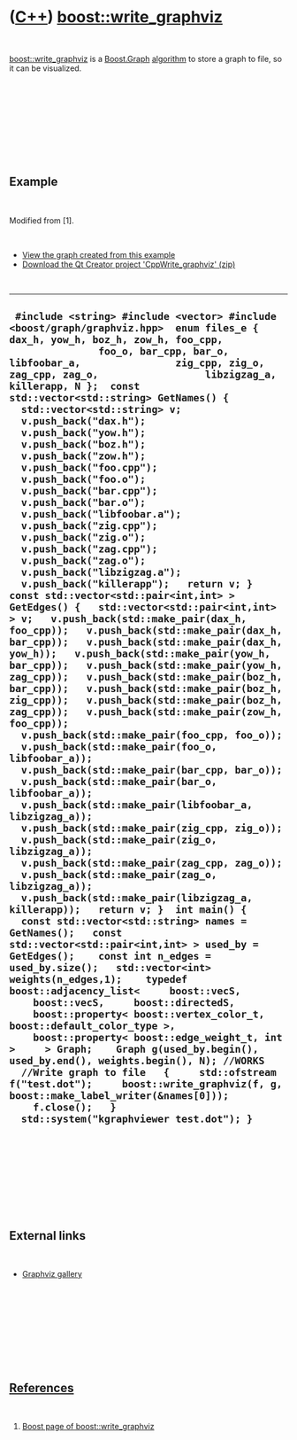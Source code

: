 



 

 

 

 

 

([C++](Cpp.htm)) [boost::write\_graphviz](CppWrite_graphviz.htm)
================================================================

 

[boost::write\_graphviz](CppWrite_graphviz.htm) is a
[Boost.Graph](CppGraph.htm) [algorithm](CppAlgorithm.htm) to store a
graph to file, so it can be visualized.

 

 

 

 

 

Example
-------

 

Modified from \[1\].

 

-   [View the graph created from this example](CppWrite_graphviz.png)
-   [Download the Qt Creator project
    'CppWrite\_graphviz' (zip)](CppWrite_graphviz.zip)

 

  ---------------------------------------------------------------------------------------------------------------------------------------------------------------------------------------------------------------------------------------------------------------------------------------------------------------------------------------------------------------------------------------------------------------------------------------------------------------------------------------------------------------------------------------------------------------------------------------------------------------------------------------------------------------------------------------------------------------------------------------------------------------------------------------------------------------------------------------------------------------------------------------------------------------------------------------------------------------------------------------------------------------------------------------------------------------------------------------------------------------------------------------------------------------------------------------------------------------------------------------------------------------------------------------------------------------------------------------------------------------------------------------------------------------------------------------------------------------------------------------------------------------------------------------------------------------------------------------------------------------------------------------------------------------------------------------------------------------------------------------------------------------------------------------------------------------------------------------------------------------------------------------------------------------------------------------------------------------------------------------------------------------------------------------------------------------------------------------------------------------------------------------------------------------------------------------------------------------------------------------------------------------------------------------------------------------------------------------------------------------------------------------------------------------------------------------------------------------------------------------------------------------------------------------------------------------------------
  ` #include <string> #include <vector> #include <boost/graph/graphviz.hpp>  enum files_e { dax_h, yow_h, boz_h, zow_h, foo_cpp,                foo_o, bar_cpp, bar_o, libfoobar_a,                zig_cpp, zig_o, zag_cpp, zag_o,                  libzigzag_a, killerapp, N };  const std::vector<std::string> GetNames() {   std::vector<std::string> v;   v.push_back("dax.h");   v.push_back("yow.h");   v.push_back("boz.h");   v.push_back("zow.h");   v.push_back("foo.cpp");   v.push_back("foo.o");   v.push_back("bar.cpp");   v.push_back("bar.o");   v.push_back("libfoobar.a");   v.push_back("zig.cpp");   v.push_back("zig.o");   v.push_back("zag.cpp");   v.push_back("zag.o");   v.push_back("libzigzag.a");   v.push_back("killerapp");   return v; }  const std::vector<std::pair<int,int> > GetEdges() {   std::vector<std::pair<int,int> > v;   v.push_back(std::make_pair(dax_h, foo_cpp));   v.push_back(std::make_pair(dax_h, bar_cpp));   v.push_back(std::make_pair(dax_h, yow_h));   v.push_back(std::make_pair(yow_h, bar_cpp));   v.push_back(std::make_pair(yow_h, zag_cpp));   v.push_back(std::make_pair(boz_h, bar_cpp));   v.push_back(std::make_pair(boz_h, zig_cpp));   v.push_back(std::make_pair(boz_h, zag_cpp));   v.push_back(std::make_pair(zow_h, foo_cpp));   v.push_back(std::make_pair(foo_cpp, foo_o));   v.push_back(std::make_pair(foo_o, libfoobar_a));   v.push_back(std::make_pair(bar_cpp, bar_o));   v.push_back(std::make_pair(bar_o, libfoobar_a));   v.push_back(std::make_pair(libfoobar_a, libzigzag_a));   v.push_back(std::make_pair(zig_cpp, zig_o));   v.push_back(std::make_pair(zig_o, libzigzag_a));   v.push_back(std::make_pair(zag_cpp, zag_o));   v.push_back(std::make_pair(zag_o, libzigzag_a));   v.push_back(std::make_pair(libzigzag_a, killerapp));   return v; }  int main() {   const std::vector<std::string> names = GetNames();   const std::vector<std::pair<int,int> > used_by = GetEdges();    const int n_edges = used_by.size();   std::vector<int> weights(n_edges,1);    typedef boost::adjacency_list<     boost::vecS,     boost::vecS,     boost::directedS,     boost::property< boost::vertex_color_t, boost::default_color_type >,     boost::property< boost::edge_weight_t, int >     > Graph;    Graph g(used_by.begin(), used_by.end(), weights.begin(), N); //WORKS    //Write graph to file   {     std::ofstream f("test.dot");     boost::write_graphviz(f, g, boost::make_label_writer(&names[0]));     f.close();   }    std::system("kgraphviewer test.dot"); }`
  ---------------------------------------------------------------------------------------------------------------------------------------------------------------------------------------------------------------------------------------------------------------------------------------------------------------------------------------------------------------------------------------------------------------------------------------------------------------------------------------------------------------------------------------------------------------------------------------------------------------------------------------------------------------------------------------------------------------------------------------------------------------------------------------------------------------------------------------------------------------------------------------------------------------------------------------------------------------------------------------------------------------------------------------------------------------------------------------------------------------------------------------------------------------------------------------------------------------------------------------------------------------------------------------------------------------------------------------------------------------------------------------------------------------------------------------------------------------------------------------------------------------------------------------------------------------------------------------------------------------------------------------------------------------------------------------------------------------------------------------------------------------------------------------------------------------------------------------------------------------------------------------------------------------------------------------------------------------------------------------------------------------------------------------------------------------------------------------------------------------------------------------------------------------------------------------------------------------------------------------------------------------------------------------------------------------------------------------------------------------------------------------------------------------------------------------------------------------------------------------------------------------------------------------------------------------------------

 

 

 

 

 

External links
--------------

 

-   [Graphviz gallery](http://www.graphviz.org/Gallery.php)

 

 

 

 

 

[References](CppReferences.htm)
-------------------------------

 

1.  [Boost page of
    boost::write\_graphviz](http://www.boost.org/doc/libs/1_44_0/libs/graph/doc/write-graphviz.html)

 

 

 

 

 





 



